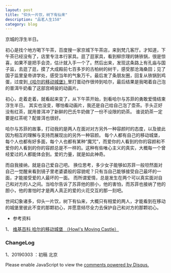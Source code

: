 ```yaml
---
layout: post
title: "仰头一片饮，树下有仙来"
description: "品茗人生158"
category: blog
---
```


京城的浮生半日。

初心是找个地方喝下午茶，百度搜一家京城下午茶店，来到梵几客厅。才知道，下午茶已经没有了，店里专注本行家具。逛了逛家具，看到柳宗理的铸铁锅，很是惊喜，如果不是把手会烫，估计就入手一个了。然后出来，发现这条路上有孔庙与国子监，去逛了逛，摸了大成殿前七百多岁的古柏树的树干，感受那沧海桑田；见了国子监里皇帝讲学处，感受当年的气象万千。最后发了条朋友圈，回复从铁锅到鸡蛋，过度到[《哈尔的移动城堡》](https://movie.douban.com/subject/1308807/)里打蛋动作很帅到哈尔，最后结果是我喝着自己泡的普洱牛奶看了这部宫崎骏的动画片。

初心，走着走着，就看起来变了，从下午茶开始，到看哈尔与苏菲的勇敢爱情结束浮生半日。
其实也没变，哪怕看动画片，我还是自己给自己泡了壶茶。手头正好没有红茶，就用普洱冲了新鲜的巴氏牛奶做了一份不设限的奶茶。
谁说奶茶一定要是红茶呢？配普洱也很好。

哈尔与苏菲的故事，打动我的是两人在面对对方另外一种容颜时的态度，以及彼此因为相互的理解与支持而展现出的另外一种容颜。
每个人都有自己的移动城堡，每个人也都有好多面，每个人也都有某种“魔咒”，而爱你的人看到的你的容颜和不爱你的人看到的你的容颜总是不一样的。这种有些唯心主义的真实，大概每一个曾经爱过的人都能体会到。爱的力量，就是如此神奇。

而自我接纳，就是自己爱自己吧。
换位思考，多少女子能够如苏菲一般坦然面对自己一觉醒来看到镜子里老婆婆般的容貌呢？只有当自己能够接受自己最坏的一面，才能接受爱的人最坏的一面。
而所谓爱情，总是发生在两个可以真实面对自己和对方的人之间。当哈尔告诉了苏菲他的胆小，他的害怕，而苏菲也接纳了他的胆小，他的害怕时才是两人真正的爱的火花交互的那一刻吧。

世间幻象诸多，仰头一片饮，树下有仙来，大概只有相爱的两人，才能看到在移动的城堡里彼此不变的那颗初心，并愿意倾尽全力去保护自己和对方的那颗初心。
     

- 参考资料

1、 [维基百科 哈尔的移动城堡 （Howl's Moving Castle）](https://zh.wikipedia.org/wiki/%E5%93%88%E5%B0%94%E7%9A%84%E7%A7%BB%E5%8A%A8%E5%9F%8E%E5%A0%A1)

### ChangeLog
     
1、20190303 ：初稿 北京

<div id="disqus_thread"></div>
<script>

/**
*  RECOMMENDED CONFIGURATION VARIABLES: EDIT AND UNCOMMENT THE SECTION BELOW TO INSERT DYNAMIC VALUES FROM YOUR PLATFORM OR CMS.
*  LEARN WHY DEFINING THESE VARIABLES IS IMPORTANT: https://disqus.com/admin/universalcode/#configuration-variables*/
/*
var disqus_config = function () {
this.page.url = https://violettianjie.github.io;  // Replace PAGE_URL with your page's canonical URL variable
this.page.identifier = https://violettianjie.github.io; // Replace PAGE_IDENTIFIER with your page's unique identifier variable
};
*/
(function() { // DON'T EDIT BELOW THIS LINE
var d = document, s = d.createElement('script');
s.src = 'https://https-violettianjie-github-io-1.disqus.com/embed.js';
s.setAttribute('data-timestamp', +new Date());
(d.head || d.body).appendChild(s);
})();
</script>
<noscript>Please enable JavaScript to view the <a href="https://disqus.com/?ref_noscript">comments powered by Disqus.</a></noscript>

